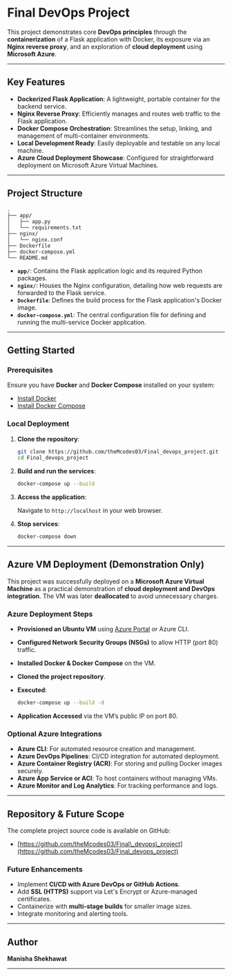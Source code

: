# Final DevOps Project

This project demonstrates core **DevOps principles** through the **containerization** of a Flask application with Docker, its exposure via an **Nginx reverse proxy**, and an exploration of **cloud deployment** using **Microsoft Azure**.

---

## Key Features

* **Dockerized Flask Application**: A lightweight, portable container for the backend service.
* **Nginx Reverse Proxy**: Efficiently manages and routes web traffic to the Flask application.
* **Docker Compose Orchestration**: Streamlines the setup, linking, and management of multi-container environments.
* **Local Development Ready**: Easily deployable and testable on any local machine.
* **Azure Cloud Deployment Showcase**: Configured for straightforward deployment on Microsoft Azure Virtual Machines.

---

## Project Structure

```
.
├── app/
│   ├── app.py
│   └── requirements.txt
├── nginx/
│   └── nginx.conf
├── Dockerfile
├── docker-compose.yml
└── README.md
```

* **`app/`**: Contains the Flask application logic and its required Python packages.
* **`nginx/`**: Houses the Nginx configuration, detailing how web requests are forwarded to the Flask service.
* **`Dockerfile`**: Defines the build process for the Flask application's Docker image.
* **`docker-compose.yml`**: The central configuration file for defining and running the multi-service Docker application.

---

## Getting Started

### Prerequisites

Ensure you have **Docker** and **Docker Compose** installed on your system:

* [Install Docker](https://docs.docker.com/get-docker/)
* [Install Docker Compose](https://docs.docker.com/compose/install/)

### Local Deployment

1. **Clone the repository**:

   ```bash
   git clone https://github.com/theMcodes03/Final_devops_project.git
   cd Final_devops_project
   ```

2. **Build and run the services**:

   ```bash
   docker-compose up --build
   ```

3. **Access the application**:

   Navigate to `http://localhost` in your web browser.

4. **Stop services**:

   ```bash
   docker-compose down
   ```

---

## Azure VM Deployment (Demonstration Only)

This project was successfully deployed on a **Microsoft Azure Virtual Machine** as a practical demonstration of **cloud deployment and DevOps integration**. The VM was later **deallocated** to avoid unnecessary charges.

### Azure Deployment Steps

* **Provisioned an Ubuntu VM** using [Azure Portal](https://portal.azure.com/) or Azure CLI.

* **Configured Network Security Groups (NSGs)** to allow HTTP (port 80) traffic.

* **Installed Docker & Docker Compose** on the VM.

* **Cloned the project repository**.

* **Executed**:

  ```bash
  docker-compose up --build -d
  ```

* **Application Accessed** via the VM’s public IP on port 80.

### Optional Azure Integrations

* **Azure CLI**: For automated resource creation and management.
* **Azure DevOps Pipelines**: CI/CD integration for automated deployment.
* **Azure Container Registry (ACR)**: For storing and pulling Docker images securely.
* **Azure App Service or ACI**: To host containers without managing VMs.
* **Azure Monitor and Log Analytics**: For tracking performance and logs.

---

## Repository & Future Scope

The complete project source code is available on GitHub:

* [https://github.com/theMcodes03/Final\_devops\_project](https://github.com/theMcodes03/Final_devops_project)

### Future Enhancements

* Implement **CI/CD with Azure DevOps or GitHub Actions**.
* Add **SSL (HTTPS)** support via Let's Encrypt or Azure-managed certificates.
* Containerize with **multi-stage builds** for smaller image sizes.
* Integrate monitoring and alerting tools.

---

## Author

**Manisha Shekhawat**

---

